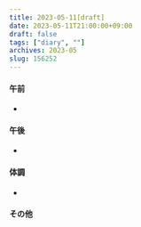 ```yaml
---
title: 2023-05-11[draft]
date: 2023-05-11T21:00:00+09:00
draft: false
tags: ["diary", ""]
archives: 2023-05
slug: 156252
---
```

#### 午前
- 
#### 午後
- 
#### 体調
- 
#### その他